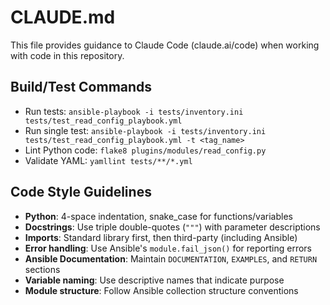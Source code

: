 # CLAUDE.md

This file provides guidance to Claude Code (claude.ai/code) when working with code in this repository.

## Build/Test Commands
- Run tests: `ansible-playbook -i tests/inventory.ini tests/test_read_config_playbook.yml`
- Run single test: `ansible-playbook -i tests/inventory.ini tests/test_read_config_playbook.yml -t <tag_name>`
- Lint Python code: `flake8 plugins/modules/read_config.py`
- Validate YAML: `yamllint tests/**/*.yml`

## Code Style Guidelines
- **Python**: 4-space indentation, snake_case for functions/variables
- **Docstrings**: Use triple double-quotes (`"""`) with parameter descriptions
- **Imports**: Standard library first, then third-party (including Ansible)
- **Error handling**: Use Ansible's `module.fail_json()` for reporting errors
- **Ansible Documentation**: Maintain `DOCUMENTATION`, `EXAMPLES`, and `RETURN` sections
- **Variable naming**: Use descriptive names that indicate purpose
- **Module structure**: Follow Ansible collection structure conventions